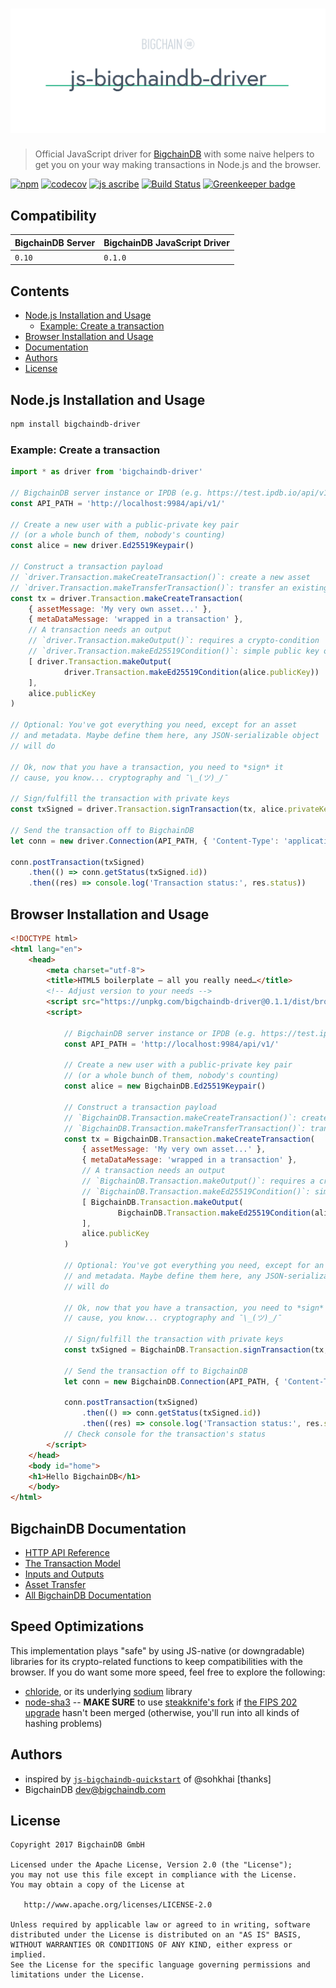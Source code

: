 # [![js-bigchaindb-driver](media/repo-banner@2x.png)](https://www.bigchaindb.com)

> Official JavaScript driver for [BigchainDB](https://github.com/bigchaindb/bigchaindb) with some naive helpers to get you on your way making transactions in Node.js and the browser.

[![npm](https://img.shields.io/npm/v/bigchaindb-driver.svg)](https://www.npmjs.com/package/bigchaindb-driver)
[![codecov](https://codecov.io/gh/bigchaindb/js-bigchaindb-driver/branch/master/graph/badge.svg)](https://codecov.io/gh/bigchaindb/js-bigchaindb-driver)
[![js ascribe](https://img.shields.io/badge/js-ascribe-39BA91.svg)](https://github.com/ascribe/javascript)
[![Build Status](https://travis-ci.org/bigchaindb/js-bigchaindb-driver.svg?branch=master)](https://travis-ci.org/bigchaindb/js-bigchaindb-driver)
[![Greenkeeper badge](https://badges.greenkeeper.io/bigchaindb/js-bigchaindb-driver.svg)](https://greenkeeper.io/)

## Compatibility

| BigchainDB Server | BigchainDB JavaScript Driver |
| ----------------- |------------------------------|
| `0.10`            | `0.1.0`                      |


## Contents

* [Node.js Installation and Usage](#node.js-installation-and-usage)
   * [Example: Create a transaction](#example-create-a-transaction)
* [Browser Installation and Usage](#browser-installation-and-usage)
* [Documentation](#bigchaindb-documentation)
* [Authors](#authors)
* [License](#license)

## Node.js Installation and Usage

```bash
npm install bigchaindb-driver
```

### Example: Create a transaction

```js
import * as driver from 'bigchaindb-driver'

// BigchainDB server instance or IPDB (e.g. https://test.ipdb.io/api/v1/)
const API_PATH = 'http://localhost:9984/api/v1/'

// Create a new user with a public-private key pair
// (or a whole bunch of them, nobody's counting)
const alice = new driver.Ed25519Keypair()

// Construct a transaction payload
// `driver.Transaction.makeCreateTransaction()`: create a new asset
// `driver.Transaction.makeTransferTransaction()`: transfer an existing asset
const tx = driver.Transaction.makeCreateTransaction(
    { assetMessage: 'My very own asset...' },
    { metaDataMessage: 'wrapped in a transaction' },
    // A transaction needs an output
    // `driver.Transaction.makeOutput()`: requires a crypto-condition
    // `driver.Transaction.makeEd25519Condition()`: simple public key output
    [ driver.Transaction.makeOutput(
            driver.Transaction.makeEd25519Condition(alice.publicKey))
    ],
    alice.publicKey
)

// Optional: You've got everything you need, except for an asset
// and metadata. Maybe define them here, any JSON-serializable object
// will do

// Ok, now that you have a transaction, you need to *sign* it
// cause, you know... cryptography and ¯\_(ツ)_/¯

// Sign/fulfill the transaction with private keys
const txSigned = driver.Transaction.signTransaction(tx, alice.privateKey)

// Send the transaction off to BigchainDB
let conn = new driver.Connection(API_PATH, { 'Content-Type': 'application/json' })

conn.postTransaction(txSigned)
    .then(() => conn.getStatus(txSigned.id))
    .then((res) => console.log('Transaction status:', res.status))
```

## Browser Installation and Usage

```html
<!DOCTYPE html>
<html lang="en">
    <head>
        <meta charset="utf-8">
        <title>HTML5 boilerplate – all you really need…</title>
        <!-- Adjust version to your needs -->
        <script src="https://unpkg.com/bigchaindb-driver@0.1.1/dist/browser/bigchaindb-driver.window.min.js"></script>
        <script>

            // BigchainDB server instance or IPDB (e.g. https://test.ipdb.io/api/v1/)
            const API_PATH = 'http://localhost:9984/api/v1/'

            // Create a new user with a public-private key pair
            // (or a whole bunch of them, nobody's counting)
            const alice = new BigchainDB.Ed25519Keypair()

            // Construct a transaction payload
            // `BigchainDB.Transaction.makeCreateTransaction()`: create a new asset
            // `BigchainDB.Transaction.makeTransferTransaction()`: transfer an existing asset
            const tx = BigchainDB.Transaction.makeCreateTransaction(
                { assetMessage: 'My very own asset...' },
                { metaDataMessage: 'wrapped in a transaction' },
                // A transaction needs an output
                // `BigchainDB.Transaction.makeOutput()`: requires a crypto-condition
                // `BigchainDB.Transaction.makeEd25519Condition()`: simple public key output
                [ BigchainDB.Transaction.makeOutput(
                        BigchainDB.Transaction.makeEd25519Condition(alice.publicKey))
                ],
                alice.publicKey
            )

            // Optional: You've got everything you need, except for an asset
            // and metadata. Maybe define them here, any JSON-serializable object
            // will do

            // Ok, now that you have a transaction, you need to *sign* it
            // cause, you know... cryptography and ¯\_(ツ)_/¯

            // Sign/fulfill the transaction with private keys
            const txSigned = BigchainDB.Transaction.signTransaction(tx, alice.privateKey)

            // Send the transaction off to BigchainDB
            let conn = new BigchainDB.Connection(API_PATH, { 'Content-Type': 'application/json' })

            conn.postTransaction(txSigned)
                .then(() => conn.getStatus(txSigned.id))
                .then((res) => console.log('Transaction status:', res.status))
            // Check console for the transaction's status
        </script>
    </head>
    <body id="home">
    <h1>Hello BigchainDB</h1>
    </body>
</html>
```

## BigchainDB Documentation

- [HTTP API Reference](https://docs.bigchaindb.com/projects/server/en/latest/http-client-server-api.html)
- [The Transaction Model](https://docs.bigchaindb.com/projects/server/en/latest/data-models/transaction-model.html?highlight=crypto%20conditions)
- [Inputs and Outputs](https://docs.bigchaindb.com/projects/server/en/latest/data-models/inputs-outputs.html)
- [Asset Transfer](https://docs.bigchaindb.com/projects/py-driver/en/latest/usage.html#asset-transfer)
- [All BigchainDB Documentation](https://docs.bigchaindb.com/)

## Speed Optimizations

This implementation plays "safe" by using JS-native (or downgradable) libraries for its crypto-related functions to keep compatibilities with the browser. If you do want some more speed, feel free to explore the following:

* [chloride](https://github.com/dominictarr/chloride), or its underlying [sodium](https://github.com/paixaop/node-sodium) library
* [node-sha3](https://github.com/phusion/node-sha3) -- **MAKE SURE** to use [steakknife's fork](https://github.com/steakknife/node-sha3) if [the FIPS 202 upgrade](https://github.com/phusion/node-sha3/pull/25) hasn't been merged (otherwise, you'll run into all kinds of hashing problems)


## Authors

* inspired by [`js-bigchaindb-quickstart`](https://github.com/sohkai/js-bigchaindb-quickstart) of @sohkhai [thanks]
* BigchainDB <dev@bigchaindb.com>

## License

```
Copyright 2017 BigchainDB GmbH

Licensed under the Apache License, Version 2.0 (the "License");
you may not use this file except in compliance with the License.
You may obtain a copy of the License at

   http://www.apache.org/licenses/LICENSE-2.0

Unless required by applicable law or agreed to in writing, software
distributed under the License is distributed on an "AS IS" BASIS,
WITHOUT WARRANTIES OR CONDITIONS OF ANY KIND, either express or implied.
See the License for the specific language governing permissions and
limitations under the License.
```
